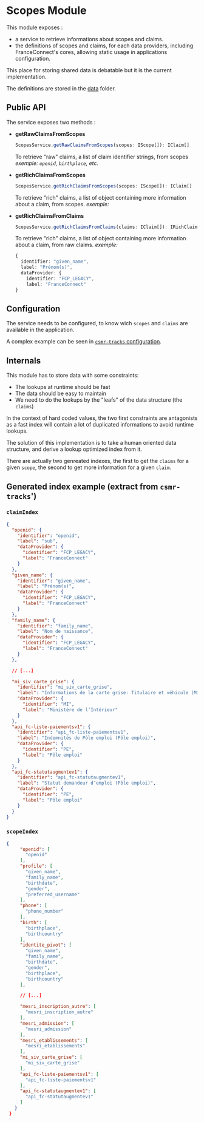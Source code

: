 # Scopes Module

This module exposes :

- a service to retrieve informations about scopes and claims.
- the definitions of scopes and claims, for each data providers, including FranceConnect's cores, allowing static usage in applications configuration.

This place for storing shared data is debatable but it is the current implementation.

The definitions are stored in the [data](./src/data/) folder.

## Public API

The service exposes two methods :

- **getRawClaimsFromScopes**

  ```ts
  ScopesService.getRawClaimsFromScopes(scopes: IScope[]): IClaim[]
  ```

  To retrieve "raw" claims, a list of claim identifier strings, from scopes  
  _exemple: `openid`, `birthplace`, etc._

- **getRichClaimsFromScopes**

  ```ts
  ScopesService.getRichClaimsFromScopes(scopes: IScope[]): IClaim[]
  ```

  To retrieve "rich" claims, a list of object containing more information about a claim, from scopes.
  _exemple:_

- **getRichClaimsFromClaims**

  ```ts
  ScopesService.getRichClaimsFromClaims(claims: IClaim[]): IRichClaim[]
  ```

  To retrieve "rich" claims, a list of object containing more information about a claim, from raw claims.
  _exemple:_

  ```ts
  {
    identifier: "given_name",
    label: "Prénom(s)",
    dataProvider: {
      identifier: "FCP_LEGACY",
      label: "FranceConnect"
  }
  ```

## Configuration

The service needs to be configured, to know wich `scopes` and `claims` are available in the application.

A complex example can be seen in [`csmr-tracks` configuration](../../instances/csmr-tracks/src/config/scopes.ts).

## Internals

This module has to store data with some constraints:

- The lookups at runtime should be fast
- The data should be easy to maintain
- We need to do the lookups by the "leafs" of the data structure (the `claims`)

In the context of hard coded values, the two first constraints are antagonists as a fast index will contain a lot of duplicated informations to avoid runtime lookups.

The solution of this implementation is to take a human oriented data structure, and derive a lookup optimized index from it.

There are actually two genreated indexes, the first to get the `claims` for a given `scope`, the second to get more information for a given `claim`.

## Generated index example (extract from `csmr-tracks`')

### `claimIndex`

```json
{
  "openid": {
    "identifier": "openid",
    "label": "sub",
    "dataProvider": {
      "identifier": "FCP_LEGACY",
      "label": "FranceConnect"
    }
  },
  "given_name": {
    "identifier": "given_name",
    "label": "Prénom(s)",
    "dataProvider": {
      "identifier": "FCP_LEGACY",
      "label": "FranceConnect"
    }
  },
  "family_name": {
    "identifier": "family_name",
    "label": "Nom de naissance",
    "dataProvider": {
      "identifier": "FCP_LEGACY",
      "label": "FranceConnect"
    }
  },

  // [...]

  "mi_siv_carte_grise": {
    "identifier": "mi_siv_carte_grise",
    "label": "Informations de la carte grise: Titulaire et véhicule (Ministère de l’Intérieur)",
    "dataProvider": {
      "identifier": "MI",
      "label": "Ministère de l’Intérieur"
    }
  },
  "api_fc-liste-paiementsv1": {
    "identifier": "api_fc-liste-paiementsv1",
    "label": "Indemnités de Pôle emploi (Pôle emploi)",
    "dataProvider": {
      "identifier": "PE",
      "label": "Pôle emploi"
    }
  },
  "api_fc-statutaugmentev1": {
    "identifier": "api_fc-statutaugmentev1",
    "label": "Statut demandeur d’emploi (Pôle emploi)",
    "dataProvider": {
      "identifier": "PE",
      "label": "Pôle emploi"
    }
  }
}
```

### `scopeIndex`

```json
{
     "openid": [
       "openid"
     ],
     "profile": [
       "given_name",
       "family_name",
       "birthdate",
       "gender",
       "preferred_username"
     ],
     "phone": [
       "phone_number"
     ],
     "birth": [
       "birthplace",
       "birthcountry"
     ],
     "identite_pivot": [
       "given_name",
       "family_name",
       "birthdate",
       "gender",
       "birthplace",
       "birthcountry"
     ],

     // [...]

     "mesri_inscription_autre": [
       "mesri_inscription_autre"
     ],
     "mesri_admission": [
       "mesri_admission"
     ],
     "mesri_etablissements": [
       "mesri_etablissements"
     ],
     "mi_siv_carte_grise": [
       "mi_siv_carte_grise"
     ],
     "api_fc-liste-paiementsv1": [
       "api_fc-liste-paiementsv1"
     ],
     "api_fc-statutaugmentev1": [
       "api_fc-statutaugmentev1"
     ]
   }
 }
```
